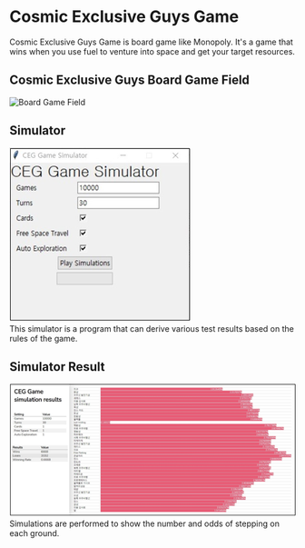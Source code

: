 # Cosmic Exclusive Guys Game
Cosmic Exclusive Guys Game is board game like Monopoly.
It's a game that wins when you use fuel to venture into space and get your target resources.

## Cosmic Exclusive Guys Board Game Field
![Board Game Field
](https://raw.githubusercontent.com/Checking-pks/CosmicExclusiveGuysGame/main/image/BoardGameField.jpg)

## Simulator
![Simulator](https://raw.githubusercontent.com/Checking-pks/CosmicExclusiveGuysGame/main/image/Simulator.png)
<br>This simulator is a program that can derive various test results based on the rules of the game.

## Simulator Result
![Simulator Result](https://raw.githubusercontent.com/Checking-pks/CosmicExclusiveGuysGame/main/image/SimulatorResult.png)
<br>Simulations are performed to show the number and odds of stepping on each ground.
